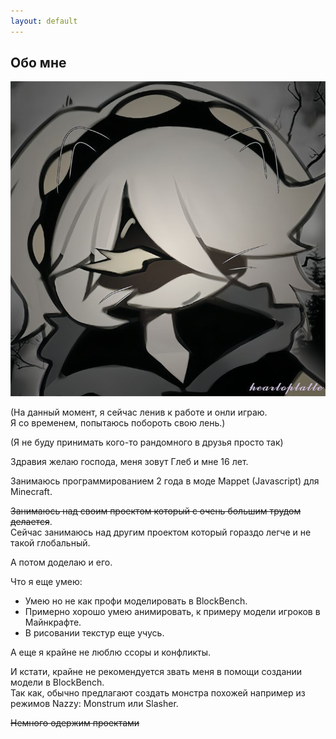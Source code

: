 ```yaml
---
layout: default
---
```


## Обо мне

<img class="profile-picture" src="glebun08.jpg">

(На данный момент, я сейчас ленив к работе и онли играю.  
Я со временем, попытаюсь побороть свою лень.)

(Я не буду принимать кого-то рандомного в друзья просто так)

Здравия желаю господа, меня зовут Глеб и мне 16 лет.

Занимаюсь программированием 2 года в моде Mappet (Javascript) для Minecraft.

~~Занимаюсь над своим проектом который с очень большим трудом делается~~.  
Сейчас занимаюсь над другим проектом который гораздо легче и не такой глобальный.

А потом доделаю и его.

Что я еще умею:
* Умею но не как профи моделировать в BlockBench.
* Примерно хорошо умею анимировать, к примеру модели игроков в Майнкрафте.
* В рисовании текстур еще учусь.

А еще я крайне не люблю ссоры и конфликты.

И кстати, крайне не рекомендуется звать меня в помощи создании модели в BlockBench.  
Так как, обычно предлагают создать монстра похожей например из режимов Nazzy: Monstrum или Slasher.

~~Немного одержим проектами~~
